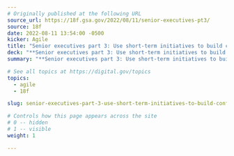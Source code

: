 ```yaml
---
# Originally published at the following URL
source_url: https://18f.gsa.gov/2022/08/11/senior-executives-pt3/
source: 18f
date: 2022-08-11 13:54:00 -0500
kicker: Agile
title: "Senior executives part 3: Use short-term initiatives to build confidence in long-term decisions"
deck: "**Senior executives part 3: Use short-term initiatives to build confidence in long-term decisions**&mdash;Deadlines often force executives to make long-term decisions about technology without certainty it’ll be successful. Modern software development strategies help reduce this risk by leveraging a product team to incrementally test software upfront."
summary: "**Senior executives part 3: Use short-term initiatives to build confidence in long-term decisions**&mdash;Deadlines often force executives to make long-term decisions about technology without certainty it’ll be successful. Modern software development strategies help reduce this risk by leveraging a product team to incrementally test software upfront."

# See all topics at https://digital.gov/topics
topics:
  - agile
  - 18f

slug: senior-executives-part-3-use-short-term-initiatives-to-build-confidence-in-long-term-decisions

# Controls how this page appears across the site
# 0 -- hidden
# 1 -- visible
weight: 1

---
```

